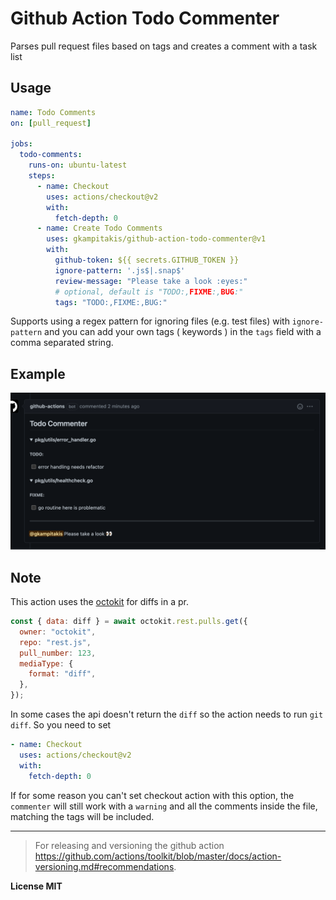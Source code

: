 # Github Action Todo Commenter

Parses pull request files based on tags and creates a comment with a task list

## Usage

```yaml
name: Todo Comments
on: [pull_request]

jobs:
  todo-comments:
    runs-on: ubuntu-latest
    steps:
      - name: Checkout
        uses: actions/checkout@v2
        with:
          fetch-depth: 0
      - name: Create Todo Comments
        uses: gkampitakis/github-action-todo-commenter@v1
        with:
          github-token: ${{ secrets.GITHUB_TOKEN }}
          ignore-pattern: '.js$|.snap$'
          review-message: "Please take a look :eyes:"
          # optional, default is "TODO:,FIXME:,BUG:"
          tags: "TODO:,FIXME:,BUG:"
```

Supports using a regex pattern for ignoring files (e.g. test files) with `ignore-pattern` and 
you can add your own tags ( keywords ) in the `tags` field with a comma separated string.

## Example

![Example](./docs/example.png)

## Note

This action uses the [octokit](https://octokit.github.io/rest.js/v18#pulls) for
diffs in a pr. 

```js
const { data: diff } = await octokit.rest.pulls.get({
  owner: "octokit",
  repo: "rest.js",
  pull_number: 123,
  mediaType: {
    format: "diff",
  },
});
```

In some cases the api doesn't return the `diff` so the action needs to run
`git diff`. So you need to set

```yaml
- name: Checkout
  uses: actions/checkout@v2
  with:
    fetch-depth: 0
```

If for some reason you can't set checkout action with this option, the 
`commenter` will still work with a `warning` and all the comments inside the file, 
matching the tags will be included.

---

> For releasing and versioning the github action 
https://github.com/actions/toolkit/blob/master/docs/action-versioning.md#recommendations.

**License MIT**
